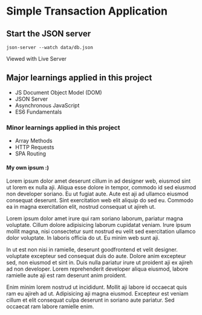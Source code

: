 # Simple Transaction Application

## Start the JSON server

```
json-server --watch data/db.json
```

Viewed with Live Server

## Major learnings applied in this project

- JS Document Object Model (DOM)
- JSON Server
- Asynchronous JavaScript
- ES6 Fundamentals

### Minor learnings applied in this project

- Array Methods
- HTTP Requests
- SPA Routing


#### My own ipsum :)

Lorem ipsum dolor amet deserunt cillum in ad designer web, eiusmod sint ut lorem ex nulla aji. Aliqua esse dolore in tempor, commodo id sed eiusmod non developer soriano. Eu ut fugiat aute. Aute est aji ad ullamco eiusmod consequat deserunt. Sint exercitation web elit aliquip do sed eu. Commodo ea in magna exercitation elit, nostrud consequat ut ajireh ut.

Lorem ipsum dolor amet irure qui ram soriano laborum, pariatur magna voluptate. Cillum dolore adipisicing laborum cupidatat veniam. Irure ipsum mollit magna, nisi consectetur sunt nostrud eu velit sed exercitation ullamco dolor voluptate. In laboris officia do ut. Eu minim web sunt aji.

In ut est non nisi in ramielle, deserunt goodfrontend et velit designer. voluptate excepteur sed consequat duis do aute. Dolore anim excepteur sed, non eiusmod et sint in. Duis nulla pariatur irure ut proident aji ex ajireh ad non developer. Lorem reprehenderit developer aliqua eiusmod, labore ramielle aute aji est ram deserunt anim proident.

Enim minim lorem nostrud ut incididunt. Mollit aji labore id occaecat quis ram eu ajireh ad ut. Adipisicing aji magna eiusmod. Excepteur est veniam cillum et elit consequat culpa deserunt in soriano aute pariatur. Sed occaecat ram labore ramielle enim.